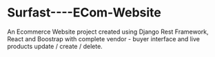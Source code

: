 # Surfast----ECom-Website
An Ecommerce Website project created using Django Rest Framework, React and Boostrap with complete vendor - buyer interface and live products update / create / delete. 
